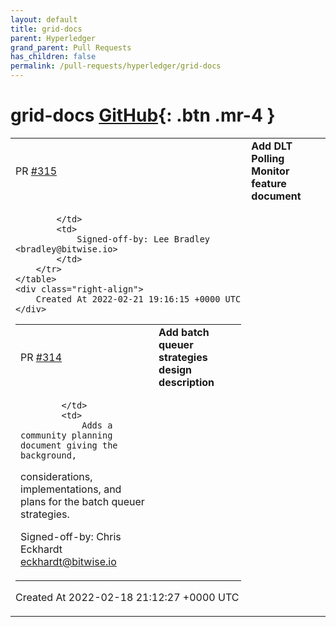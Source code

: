 ```yaml
---
layout: default
title: grid-docs
parent: Hyperledger
grand_parent: Pull Requests
has_children: false
permalink: /pull-requests/hyperledger/grid-docs
---
```


# grid-docs <span class="fs-3 right-align">[GitHub](https://github.com/hyperledger/grid-docs){: .btn .mr-4 }</span>


<div>
    <table>
        <tr>
            <td>
                PR <a href="https://github.com/hyperledger/grid-docs/pull/315" class=".btn">#315</a>
            </td>
            <td>
                <b>
                    Add DLT Polling Monitor feature document
                </b>
            </td>
        </tr>
        <tr>
            <td>
                
            </td>
            <td>
                Signed-off-by: Lee Bradley <bradley@bitwise.io>
            </td>
        </tr>
    </table>
    <div class="right-align">
        Created At 2022-02-21 19:16:15 +0000 UTC
    </div>
</div>

<div>
    <table>
        <tr>
            <td>
                PR <a href="https://github.com/hyperledger/grid-docs/pull/314" class=".btn">#314</a>
            </td>
            <td>
                <b>
                    Add batch queuer strategies design description
                </b>
            </td>
        </tr>
        <tr>
            <td>
                
            </td>
            <td>
                Adds a community planning document giving the background,
considerations, implementations, and plans for the batch queuer
strategies.

Signed-off-by: Chris Eckhardt <eckhardt@bitwise.io>
            </td>
        </tr>
    </table>
    <div class="right-align">
        Created At 2022-02-18 21:12:27 +0000 UTC
    </div>
</div>

